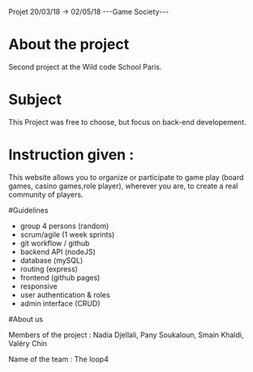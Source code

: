 Projet 20/03/18 -> 02/05/18   ---Game Society---

# About the project
Second project at the Wild code School Paris.

# Subject
This Project was free to choose, but focus on back-end developement.

# Instruction given :
This website allows you to organize or participate to game play (board games, casino games,role player), wherever you are, to create a real community of players.

#Guidelines

- group 4 persons (random)
- scrum/agile (1 week sprints)
- git workflow / github
- backend API (nodeJS)
- database (mySQL)
- routing (express)
- frontend (github pages)
- responsive
- user authentication & roles
- admin interface (CRUD)

#About us

Members of the project : Nadia Djellali, Pany Soukaloun, Smain Khaldi, Valéry Chin

Name of the team  : The loop4
